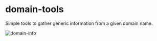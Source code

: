 # domain-tools

Simple tools to gather generic information from a given domain name.

![domain-info](https://user-images.githubusercontent.com/42389836/105630949-1ce18800-5e4c-11eb-8426-f384e1ee51d1.JPG)
